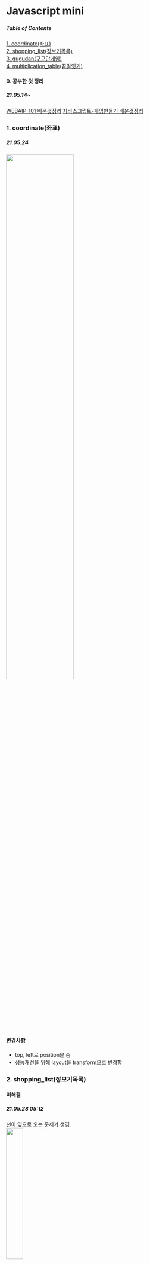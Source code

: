 # Javascript mini 
##### Table of Contents  
[1. coordinate(좌표) ](#1-coordinate)  
[2. shopping_list(장보기목록)](#2-shopping_list)  
[3. gugudan(구구단게임)](#3-gugudan)<br>
[4. multiplication_table(끝말잇기)](#4-multiplication_table)

#### 0. 공부한 것 정리
##### 21.05.14~</br>
<a href="https://www.notion.so/101-a60bf628302b4296afb6bab6a7586f3b#4ff6d45910034de29c90b60efc9b13c5" color="yellow">WEBAIP-101 배운것정리</a>
<a href="https://www.notion.so/09b39819ea0e4a9aa6ec86f5b63817b9" color="yellow">자바스크립트-게임만들기 배운것정리</a>


### 1. coordinate(좌표)
##### 21.05.24</br>
<img width="60%" src="https://user-images.githubusercontent.com/67423755/119437555-57572500-bd59-11eb-9d63-45fc3ef7817d.gif"/>

#### 변경사항
- top, left로 position을 줌
- 성능개선을 위해 layout을 transform으로 변경함


### 2. shopping_list(장보기목록)
#### 미해결
##### 21.05.28 05:12 </br>
선이 옆으로 오는 문제가 생김.</br>
<img width="30%" src="https://user-images.githubusercontent.com/67423755/119890253-8f858000-bf72-11eb-975e-78d0a8c8f9ac.gif"/>

### 3. gugudan(구구단게임)
##### 21.07.02
<img width="50%" src="https://user-images.githubusercontent.com/67423755/124345054-4da2c600-dc11-11eb-8469-c3efb139eb6a.gif"/>
- classList add로 animation효과를 주는 클래스 생성 --> settimeout을 이용, 몇초 후 애니메이션이 classList를 remove로 제거되도록 만듬

### 4. multiplication_table(끝말잇기)
##### 21.07.03
<img width="50%" src="https://user-images.githubusercontent.com/67423755/124345066-5e533c00-dc11-11eb-87e7-1434479349e0.gif"/>
- new Date()함수를 이용해서 year-month+1-date 을 표시하기
- '0'.slice(-2)를 이용해서 yyyy-mm-dd로 날짜 표시하기
